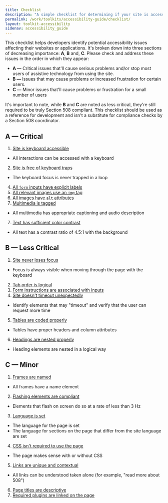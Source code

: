 ```yaml
---
title: Checklist
description: "A simple checklist for determining if your site is accessible"
permalink: /work/toolkits/accessibility-guide/checklist/
layout: toolkit-accessibility
sidenav: accessibility_guide
---
```


This checklist helps developers identify potential accessibility issues affecting their websites or applications. It's broken down into three sections of decreasing importance: **A**, **B** and, **C**. Please check and address these issues in the order in which they appear:

 * **A &mdash;** Critical issues that'll cause serious problems and/or stop most users of assistive technology from using the site.
 * **B &mdash;** Issues that may cause problems or increased frustration for certain users.
 * **C &mdash;** Minor issues that'll cause problems or frustration for a small number of users

It's important to note, while **B** and **C** are noted as less critical, they're still required to be truly Section 508 compliant. This checklist should be used as a reference for development and isn't a substitute for compliance checks by a Section 508 coordinator.

##  A &mdash; Critical

1. <a href='../keyboard/'>Site is keyboard accessible</a>
 * All interactions can be accessed with a keyboard
2. <a href='../keyboard/#keyboard-trap'>Site is free of keyboard traps</a>
 * The keyboard focus is never trapped in a loop
4. <a href='../forms/'>All `form` inputs have explicit labels</a>
6. <a href='../images/'>All relevant images use an `img` tag</a>
5. <a href='../images/'>All images have `alt` attributes</a>
6. <a href='../multimedia/'>Multimedia is tagged</a>
 * All multimedia has appropriate captioning and audio description
7. <a href='../color/'>Text has sufficient color contrast</a>
 * All text has a contrast ratio of 4.5:1 with the background

## B &mdash; Less Critical

1. <a href='../keyboard/'>Site never loses focus</a>
 * Focus is always visible when moving through the page with the keyboard
2. <a href='../keyboard/'>Tab order is logical</a>
3. <a href='../forms/'>Form instructions are associated with inputs</a>
4. <a href='../timeouts/'>Site doesn't timeout unexpectedly</a>
 * Identify elements that may "timeout" and verify that the user can request more time
5. <a href='../tables/'>Tables are coded properly</a>
 * Tables have proper headers and column attributes
6. <a href='../headings/'>Headings are nested properly</a>
 * Heading elements are nested in a logical way

## C &mdash; Minor
1. <a href='../iframes/'>Frames are named</a>
 * All frames have a name element
2. <a href='../flashing/'>Flashing elements are compliant</a>
 * Elements that flash on screen do so at a rate of less than 3 Hz
3. <a href='../language/'>Language is set</a>
 * The language for the page is set
 * The language for sections on the page that differ from the site language are set
4. <a href='../css/'>CSS isn't required to use the page</a>
 * The page makes sense with or without CSS
5. <a href='../links/'>Links are unique and contextual</a>
 * All links can be understood taken alone (for example, "read more about 508")
6. <a href='../page-titles/'>Page titles are descriptive</a>
7. <a href='../plugins/'>Required plugins are linked on the page</a>
